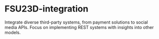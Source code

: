 # FSU23D-integration
Integrate diverse third-party systems, from payment solutions to social media APIs. Focus on implementing REST systems with insights into other models.
